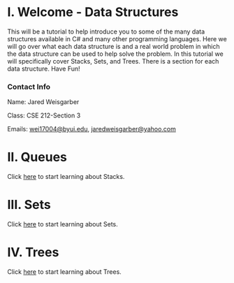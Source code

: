 # I. Welcome - Data Structures
This will be a tutorial to help introduce you to some of the many data structures
available in C# and many other programming languages. Here we will go over what
each data structure is and a real world problem in which the data structure can
be used to help solve the problem. In this tutorial we will specifically cover Stacks,
Sets, and Trees. There is a section for each data structure. Have Fun!

### Contact Info
Name: Jared Weisgarber

Class: CSE 212-Section 3

Emails: wei17004@byui.edu, jaredweisgarber@yahoo.com

# II. Queues
Click [here](1-queues.md) to start learning about Stacks.

# III. Sets
Click [here](2-sets.md) to start learning about Sets.

# IV. Trees
Click [here](3-trees.md) to start learning about Trees.
